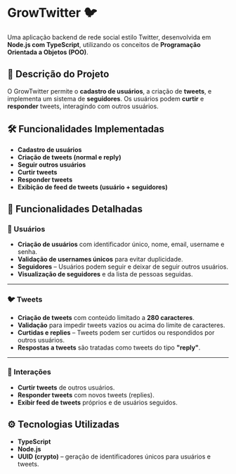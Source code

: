 # GrowTwitter 🐦

Uma aplicação backend de rede social estilo Twitter, desenvolvida em **Node.js com TypeScript**, utilizando os conceitos de **Programação Orientada a Objetos (POO)**.

## 📌 Descrição do Projeto

O GrowTwitter permite o **cadastro de usuários**, a criação de **tweets**, e implementa um sistema de **seguidores**. Os usuários podem **curtir** e **responder** tweets, interagindo com outros usuários.  

## 🛠️ Funcionalidades Implementadas

- **Cadastro de usuários**  
- **Criação de tweets (normal e reply)**  
- **Seguir outros usuários**  
- **Curtir tweets**  
- **Responder tweets**  
- **Exibição de feed de tweets (usuário + seguidores)**  

## 🚀 Funcionalidades Detalhadas

### 📇 Usuários

- **Criação de usuários** com identificador único, nome, email, username e senha.  
- **Validação de usernames únicos** para evitar duplicidade.  
- **Seguidores** – Usuários podem seguir e deixar de seguir outros usuários.  
- **Visualização de seguidores** e da lista de pessoas seguidas.  

---

### 🐦 Tweets

- **Criação de tweets** com conteúdo limitado a **280 caracteres**.  
- **Validação** para impedir tweets vazios ou acima do limite de caracteres.  
- **Curtidas e replies** – Tweets podem ser curtidos ou respondidos por outros usuários.  
- **Respostas a tweets** são tratadas como tweets do tipo **"reply"**.  

---

### 🔁 Interações

- **Curtir tweets** de outros usuários.  
- **Responder tweets** com novos tweets (replies).  
- **Exibir feed de tweets** próprios e de usuários seguidos.  

## ⚙️ Tecnologias Utilizadas

- **TypeScript**  
- **Node.js**  
- **UUID (crypto)** – geração de identificadores únicos para usuários e tweets.  

